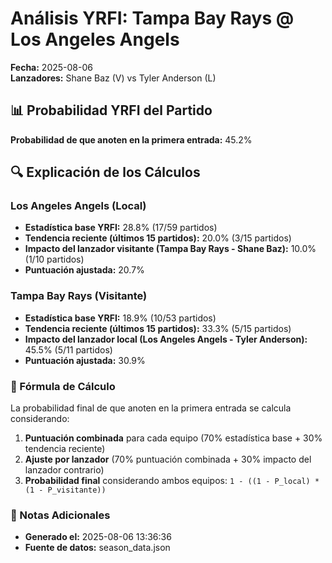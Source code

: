 # Análisis YRFI: Tampa Bay Rays @ Los Angeles Angels

**Fecha:** 2025-08-06  
**Lanzadores:** Shane Baz (V) vs Tyler Anderson (L)

## 📊 Probabilidad YRFI del Partido

**Probabilidad de que anoten en la primera entrada:** 45.2%

## 🔍 Explicación de los Cálculos

### Los Angeles Angels (Local)
- **Estadística base YRFI:** 28.8% (17/59 partidos)
- **Tendencia reciente (últimos 15 partidos):** 20.0% (3/15 partidos)
- **Impacto del lanzador visitante (Tampa Bay Rays - Shane Baz):** 10.0% (1/10 partidos)
- **Puntuación ajustada:** 20.7%

### Tampa Bay Rays (Visitante)
- **Estadística base YRFI:** 18.9% (10/53 partidos)
- **Tendencia reciente (últimos 15 partidos):** 33.3% (5/15 partidos)
- **Impacto del lanzador local (Los Angeles Angels - Tyler Anderson):** 45.5% (5/11 partidos)
- **Puntuación ajustada:** 30.9%

### 📝 Fórmula de Cálculo

La probabilidad final de que anoten en la primera entrada se calcula considerando:
1. **Puntuación combinada** para cada equipo (70% estadística base + 30% tendencia reciente)
2. **Ajuste por lanzador** (70% puntuación combinada + 30% impacto del lanzador contrario)
3. **Probabilidad final** considerando ambos equipos: `1 - ((1 - P_local) * (1 - P_visitante))`

### 📌 Notas Adicionales

- **Generado el:** 2025-08-06 13:36:36
- **Fuente de datos:** season_data.json
